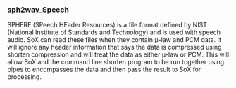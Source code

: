 ### sph2wav_Speech
SPHERE (SPeech HEader Resources) is a file format defined by NIST (National Institute of Standards and Technology) and is used with speech audio. SoX can read these files when they contain μ-law and PCM data. It will ignore any header information that says the data is compressed using shorten compression and will treat the data as either μ-law or PCM. This will allow SoX and the command line shorten program to be run together using pipes to encompasses the data and then pass the result to SoX for processing.
